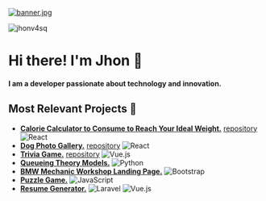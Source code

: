 [![banner.jpg](https://i.postimg.cc/029m0Hnx/banner.jpg)](https://postimg.cc/fkgJwC1g)
<p align="left"> <img src="https://komarev.com/ghpvc/?username=jhonv4sq&label=Profile%20views&color=f43f0c&style=flat" alt="jhonv4sq" /> </p>

# Hi there! I'm Jhon 👋
#### I am a developer passionate about technology and innovation.

 ## Most Relevant Projects 🌱
- [**Calorie Calculator to Consume to Reach Your Ideal Weight.**](https://jhonv4sq.github.io/calorie-calculator/ "**Calorie Calculator to Consume to Reach Your Ideal Weight.**")  [repository](https://github.com/jhonv4sq/calorie-calculator "repository") ![React](https://img.shields.io/badge/-React-61DAFB?logo=react&logoColor=white)
- [**Dog Photo Gallery.**](https://jhonv4sq.github.io/breeds-list/ "**Dog Photo Gallery.**") [repository](https://github.com/jhonv4sq/breeds-list "repository") ![React](https://img.shields.io/badge/-React-61DAFB?logo=react&logoColor=white)
- [**Trivia Game.**](https://jhonv4sq.github.io/triviaa/ "**Trivia Game.**") [repository](https://github.com/jhonv4sq/triviaa "repository") ![Vue.js](https://img.shields.io/badge/-Vue.js-4FC08D?logo=vue.js&logoColor=white)
- [**Queueing Theory Models.**](https://github.com/jhonv4sq/queue-models "Queueing Theory Models")  ![Python](https://img.shields.io/badge/-Python-3776AB?logo=python&logoColor=white)
- [**BMW Mechanic Workshop Landing Page.**](https://jhonv4sq.github.io/main-BMW-page/ "**BMW Mechanic Workshop Landing Page**") ![Bootstrap](https://img.shields.io/badge/-Bootstrap-7952B3?logo=bootstrap&logoColor=white)
- [**Puzzle Game.**](https://jhonv4sq.github.io/drag-and-drop/ "Puzzle Game") ![JavaScript](https://img.shields.io/badge/-JavaScript-F7DF1E?logo=javascript&logoColor=black)
- [**Resume Generator.**](https://github.com/jhonv4sq/project-resume "**Resume Generator**") ![Laravel](https://img.shields.io/badge/-Laravel-FF2D20?logo=laravel&logoColor=white)  ![Vue.js](https://img.shields.io/badge/-Vue.js-4FC08D?logo=vue.js&logoColor=white)
